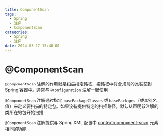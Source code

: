 ```yaml
---
title: ComponentScan
tags:
  - Spring
  - 注解
  - ComponentScan
categories:
  - Spring
  - 注解
date: 2024-03-27 15:40:00
---
```


# @ComponentScan

`@ComponentScan` 注解的作用就是扫描指定路径，把路径中符合规则的类装配到 Spring 容器中。通常与 `@Configuration` 注解一起使用

`@ComponnetScan` 注解通过指定 `basePackageClasses` 或 `basePackages`（或其别名值）来定义要扫描的特定包。如果没有提供特定的扫描路径，默认从声明该注解的类所在的包开始扫描

`@ComponentScan` 注解提供与 Spring XML 配置中 [<context:component-scan>](../../Spring%20MVC/component-scan%20标签.md) 元素相同的功能


